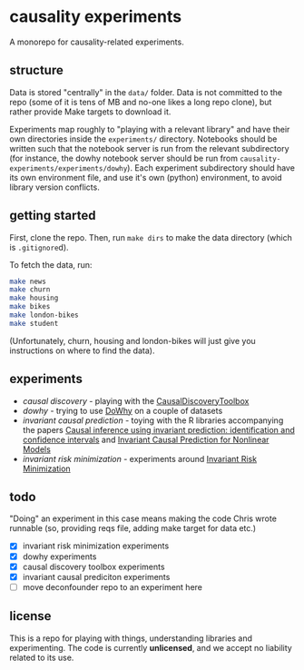 # causality experiments

A monorepo for causality-related experiments.

## structure

Data is stored "centrally" in the `data/` folder.
Data is not committed to the repo (some of it is tens of MB and no-one likes a long repo clone), but rather provide Make targets to download it.

Experiments map roughly to "playing with a relevant library" and have their own directories inside the `experiments/` directory.
Notebooks should be written such that the notebook server is run from the relevant subdirectory (for instance, the dowhy notebook server should be run from `causality-experiments/experiments/dowhy`).
Each experiment subdirectory should have its own environment file, and use it's own (python) environment, to avoid library version conflicts.

## getting started

First, clone the repo.
Then, run `make dirs` to make the data directory (which is `.gitignore`d).

To fetch the data, run:
```bash
make news
make churn
make housing
make bikes
make london-bikes
make student
```

(Unfortunately, churn, housing and london-bikes will just give you instructions on where to find the data).

## experiments

* *causal discovery* - playing with the [CausalDiscoveryToolbox](https://github.com/FenTechSolutions/CausalDiscoveryToolbox)
* *dowhy* - trying to use [DoWhy](https://microsoft.github.io/dowhy/) on a couple of datasets
* *invariant causal prediction* - toying with the R libraries accompanying the papers [Causal inference using invariant prediction: identification and confidence intervals](https://arxiv.org/abs/1501.01332) and [Invariant Causal Prediction for Nonlinear Models](https://arxiv.org/abs/1706.08576)
* *invariant risk minimization* - experiments around [Invariant Risk Minimization](https://arxiv.org/abs/1907.02893)


## todo

"Doing" an experiment in this case means making the code Chris wrote runnable (so, providing reqs file, adding make target for data etc.)

- [x] invariant risk minimization experiments
- [x] dowhy experiments
- [x] causal discovery toolbox experiments
- [x] invariant causal prediciton experiments
- [ ] move deconfounder repo to an experiment here

## license

This is a repo for playing with things, understanding libraries and experimenting.
The code is currently **unlicensed**, and we accept no liability related to its use.
